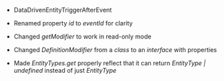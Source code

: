 

-   DataDrivenEntityTriggerAfterEvent 

-   Renamed property _id_ to _eventId_ for clarity
-   Changed _getModifier_ to work in read-only mode

-   Changed _DefinitionModifier_ from a _class_ to an _interface_ with properties
-   Made _EntityTypes.get_ properly reflect that it can return _EntityType | undefined_ instead of just _EntityType_

